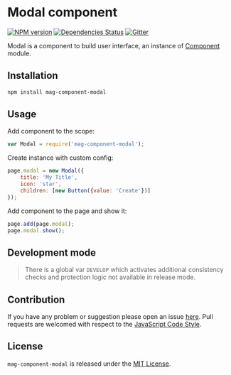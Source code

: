 Modal component
===============

[![NPM version](https://img.shields.io/npm/v/mag-component-modal.svg?style=flat-square)](https://www.npmjs.com/package/mag-component-modal)
[![Dependencies Status](https://img.shields.io/david/spasdk/component-modal.svg?style=flat-square)](https://david-dm.org/spasdk/component-modal)
[![Gitter](https://img.shields.io/badge/gitter-join%20chat-blue.svg?style=flat-square)](https://gitter.im/DarkPark/spasdk)


Modal is a component to build user interface, an instance of [Component](https://github.com/spasdk/component) module.


## Installation ##

```bash
npm install mag-component-modal
```


## Usage ##

Add component to the scope:

```js
var Modal = require('mag-component-modal');
```

Create instance with custom config:

```js
page.modal = new Modal({
    title: 'My Title',
    icon: 'star',
    children: [new Button({value: 'Create'})]
});
```

Add component to the page and show it:

```js
page.add(page.modal);
page.modal.show();
```


## Development mode ##

> There is a global var `DEVELOP` which activates additional consistency checks and protection logic not available in release mode.


## Contribution ##

If you have any problem or suggestion please open an issue [here](https://github.com/spasdk/component-modal/issues).
Pull requests are welcomed with respect to the [JavaScript Code Style](https://github.com/DarkPark/jscs).


## License ##

`mag-component-modal` is released under the [MIT License](license.md).
